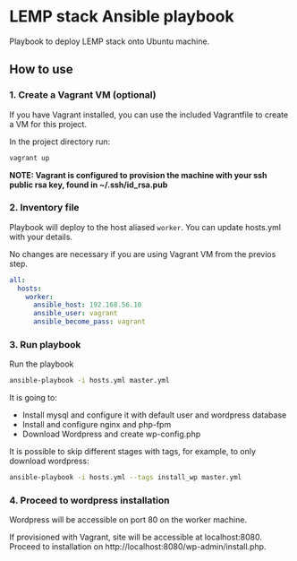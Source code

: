 # LEMP stack Ansible playbook

Playbook to deploy LEMP stack onto Ubuntu machine.

## How to use

### 1. Create a Vagrant VM (optional)

If you have Vagrant installed, you can use the included Vagrantfile to create a VM for this project.

In the project directory run:

```bash
vagrant up
```

**NOTE: Vagrant is configured to provision the machine with your ssh public rsa key, found in ~/.ssh/id_rsa.pub**

### 2. Inventory file

Playbook will deploy to the host aliased `worker`. You can update hosts.yml with your details.

No changes are necessary if you are using Vagrant VM from the previos step.

```yaml
all:
  hosts:
    worker:
      ansible_host: 192.168.56.10
      ansible_user: vagrant
      ansible_become_pass: vagrant
```

### 3. Run playbook

Run the playbook 

```bash
ansible-playbook -i hosts.yml master.yml
```

It is going to:
- Install mysql and configure it with default user and wordpress database
- Install and configure nginx and php-fpm
- Download Wordpress and create wp-config.php

It is possible to skip different stages with tags, for example, to only download wordpress:

```bash
ansible-playbook -i hosts.yml --tags install_wp master.yml 
```

### 4. Proceed to wordpress installation

Wordpress will be accessible on port 80 on the worker machine.

If provisioned with Vagrant, site will be accessible at localhost:8080. Proceed to installation on http://localhost:8080/wp-admin/install.php.

